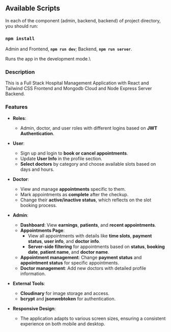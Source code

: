 ## Available Scripts

In each of the component (admin, backend, backend) of project directory, you should run:


### `npm install`
 Admin and Frontend, **`npm run dev`**; 
 Backend, **`npm run server`**.

Runs the app in the development mode.\


### Description

This is a Full Stack Hospital Management Application with React and Tailwind CSS Frontend and Mongodb Cloud and Node Express Server Backend. 

### Features

- **Roles**: 
  - Admin, doctor, and user roles with different logins based on **JWT Authentication**.
  
- **User**:
  - Sign up and login to **book or cancel appointments**.
  - Update **User Info** in the profile section.
  - **Select doctors** by category and choose available slots based on days and hours.
  
- **Doctor**:
  - View and manage **appointments** specific to them.
  - Mark appointments as **complete** after the checkup.
  - Change their **active/inactive status**, which reflects on the slot booking process.
  
- **Admin**:
  - **Dashboard**: View **earnings**, **patients**, and **recent appointments**.
  - **Appointments Page**: 
    - View all appointments with details like **time slots**, **payment status**, **user info**, and **doctor info**.
    - **Server-side filtering** for appointments based on **status**, **booking date**, **patient name**, and **doctor name**.
  - **Appointment management**: Change **payment status** and **appointment status** for specific appointments.
  - **Doctor management**: Add new doctors with detailed profile information.
  
- **External Tools**:
  - **Cloudinary** for image storage and access.
  - **bcrypt** and **jsonwebtoken** for authentication.
  
- **Responsive Design**: 
  - The application adapts to various screen sizes, ensuring a consistent experience on both mobile and desktop.





